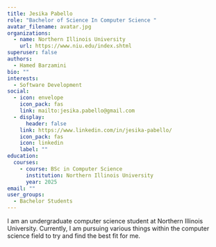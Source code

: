 ```yaml
---
title: Jesika Pabello
role: "Bachelor of Science In Computer Science "
avatar_filename: avatar.jpg
organizations:
  - name: Northern Illinois University
    url: https://www.niu.edu/index.shtml
superuser: false
authors:
  - Hamed Barzamini
bio: ""
interests:
  - Software Development
social:
  - icon: envelope
    icon_pack: fas
    link: mailto:jesika.pabello@gmail.com
  - display:
      header: false
    link: https://www.linkedin.com/in/jesika-pabello/
    icon_pack: fas
    icon: linkedin
    label: ""
education:
  courses:
    - course: BSc in Computer Science
      institution: Northern Illinois University
      year: 2025
email: ""
user_groups:
  - Bachelor Students
---
```

I am an undergraduate computer science student at Northern Illinois University. Currently, I am pursuing various things within the computer science field to try and find the best fit for me.